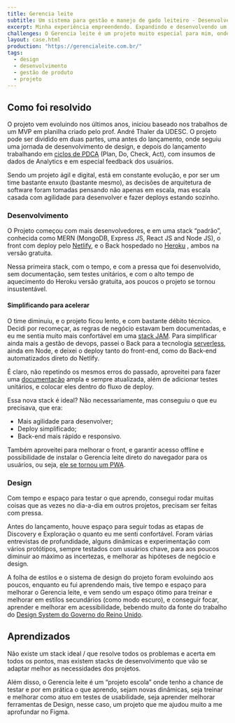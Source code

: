 ```yaml
---
title: Gerencia leite
subtitle: Um sistema para gestão e manejo de gado leiteiro - Desenvolvendo tanto uma aplicação como uma empresa do zero
excerpt: Minha experiência empreendendo. Expandindo e desenvolvendo um produto em todas as suas frentes, garantindo que a arquitetura e design system sejam escaláveis e em especial que entregue valor para os nossos clientes.
challenges: O Gerencia leite é um projeto muito especial para mim, onde além do trabalho de designer e desenvolvedor, consigo ir além e explorar outras áreas como gestão de produto e até administração de empresas. Uso ele como um espaço de aprendizado constante e atuar em todos esses papeis enquanto escalo o produto é com certeza o meu maior desafio.
layout: case.html
production: "https://gerencialeite.com.br/"
tags:
  - design
  - desenvolvimento
  - gestão de produto
  - projeto
---
```


## Como foi resolvido

O projeto vem evoluindo nos últimos anos, iniciou baseado nos trabalhos de um MVP em planilha criado pelo prof. André Thaler da UDESC. O projeto pode ser dividido em duas partes, uma antes do lançamento, onde seguiu uma jornada de desenvolvimento de design, e depois do lançamento trabalhando em [ciclos de PDCA](https://endeavor.org.br/estrategia-e-gestao/pdca/) (Plan, Do, Check, Act), com insumos de dados de Analytics e em especial feedback dos usuários.

Sendo um projeto ágil e digital, está em constante evolução, e por ser um time bastante enxuto (bastante mesmo), as decisões de arquitetura de software foram tomadas pensando não apenas em escala, mas escala casada com agilidade para desenvolver e fazer deploys estando sozinho.

### Desenvolvimento

O Projeto começou com mais desenvolvedores, e em uma stack “padrão”, conhecida como MERN (MongoDB, Express JS, React JS and Node JS), o front com deploy pelo [Netlify](https://www.netlify.com/), e o Back hospedado no [Heroku](https://www.heroku.com/) , ambos na versão gratuita.

Nessa primeira stack, com o tempo, e com a pressa que foi desenvolvido, sem documentação, sem testes unitários, e com o alto tempo de aquecimento do Heroku versão gratuita, aos poucos o projeto se tornou insustentável.

#### Simplificando para acelerar

O time diminuiu, e o projeto ficou lento, e com bastante débito técnico. Decidi por recomeçar, as regras de negócio estavam bem documentadas, e eu me sentia muito mais confortável em uma [stack JAM](https://jamstack.org/). Para simplificar ainda mais a gestão de devops, passei o Back para a tecnologia [serverless](https://jamstack.org/glossary/serverless/), ainda em Node, e deixei o deploy tanto do front-end, como do Back-end automatizados direto do Netlify.

É claro, não repetindo os mesmos erros do passado, aproveitei para fazer uma [documentação](https://app.gerencialeite.com.br/js/README.md) ampla e sempre atualizada, além de adicionar testes unitários, e colocar eles dentro do fluxo de deploy.

Essa nova stack é ideal? Não necessariamente, mas conseguiu o que eu precisava, que era:

- Mais agilidade para desenvolver;
- Deploy simplificado;
- Back-end mais rápido e responsivo.

Também aproveitei para melhorar o front, e garantir acesso offline e possibilidade de instalar o Gerencia leite direto do navegador para os usuários, ou seja, [ele se tornou um PWA](https://web.dev/progressive-web-apps/).

### Design

Com tempo e espaço para testar o que aprendo, consegui rodar muitas coisas que as vezes no dia-a-dia em outros projetos, precisam ser feitas com pressa.

Antes do lançamento, houve espaço para seguir todas as etapas de Discovery e Exploração o quanto eu me senti confortável. Foram várias entrevistas de profundidade, alguns dinâmicas e experimentação com vários protótipos, sempre testados com usuários chave, para aos poucos diminuir ao máximo as incertezas, e melhorar as hipóteses de negócio e design.

A folha de estilos e o sistema de design do projeto foram evoluindo aos poucos, enquanto eu fui aprendendo mais, tive tempo e espaço para melhorar o Gerencia leite, e vem sendo um espaço ótimo para treinar e melhorar em estilos secundários (como modo escuro), e conseguir focar, aprender e melhorar em acessibilidade, bebendo muito da fonte do trabalho do [Design System do Governo do Reino Unido](https://design-system.service.gov.uk/).

## Aprendizados

Não existe um stack ideal / que resolve todos os problemas e acerta em todos os pontos, mas existem stacks de desenvolvimento que vão se adaptar melhor as necessidades dos projetos.

Além disso, o Gerencia leite é um “projeto escola” onde tenho a chance de testar e por em prática o que aprendo, sejam novas dinâmicas, seja treinar e melhorar como atuo em testes de usabilidade, seja aprender melhorar ferramentas de Design, nesse caso, um projeto que me ajudou muito a me aprofundar no Figma.
